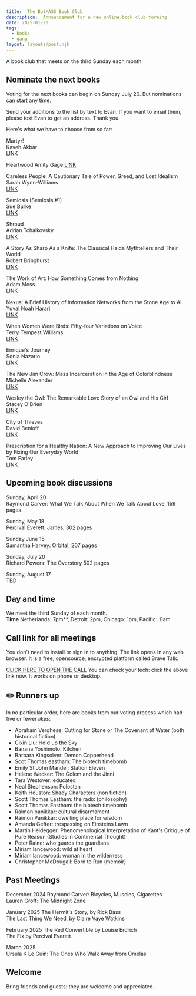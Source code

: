 ```yaml
---
title:  The BotMASS Book Club     
description:  Announcement for a new online book club forming  
date: 2025-01-20
tags:
  - books
  - gang 
layout: layouts/post.njk
---
```

A book club that meets on the third Sunday each month.   

## Nominate the next books
Voting for the next books can begin on Sunday July 20. But nominations can start any time.  
  
Send your additions to the list by text to Evan. If you want to email them, please text Evan to get an address. Thank you.  
  
Here's what we have to choose from so far:  
  
Martyr!  
Kaveh Akbar  
[LINK](https://www.goodreads.com/book/show/139400713-martyr)  

Heartwood
Amity Gage
[LINK](https://www.nytimes.com/2025/03/30/books/review/heartwood-amity-gaige.html)

Careless People: A Cautionary Tale of Power, Greed, and Lost Idealism  
Sarah Wynn-Williams  
[LINK](https://www.goodreads.com/book/show/223436601-careless-people)  

Semiosis   (Semiosis #1)  
Sue Burke  
[LINK]( https://www.goodreads.com/book/show/35018907-semiosis)  
  
Shroud  
Adrian Tchaikovsky  
[LINK]( https://www.goodreads.com/book/show/210384823-shroud)  
  
A Story As Sharp As a Knife: The Classical Haida Mythtellers and Their World  
Robert Bringhurst  
[LINK](https://www.goodreads.com/book/show/154676.A_Story_As_Sharp_As_a_Knife)  
  
The Work of Art: How Something Comes from Nothing  
Adam Moss  
[LINK](https://www.goodreads.com/book/show/192723955-the-work-of-art )  
  
Nexus: A Brief History of Information Networks from the Stone Age to AI  
Yuval Noah Harari  
[LINK](https://www.goodreads.com/book/show/204927599-nexus)  
  
  
When Women Were Birds: Fifty-four Variations on Voice  
Terry Tempest Williams  
[LINK](https://www.goodreads.com/book/show/13166601-when-women-were-birds )  
  
Enrique's Journey  
Sonia Nazario  
[LINK](https://www.goodreads.com/book/show/158277.Enrique_s_Journey)  
  
The New Jim Crow: Mass Incarceration in the Age of Colorblindness  
Michelle Alexander  
[LINK](https://www.goodreads.com/book/show/6792458-the-new-jim-crow)  
  
Wesley the Owl: The Remarkable Love Story of an Owl and His Girl  
Stacey O'Brien  
[LINK](https://www.goodreads.com/book/show/3001512-wesley-the-owl)  
  
City of Thieves  
David Benioff  
[LINK](https://www.goodreads.com/book/show/1971304.City_of_Thieves)  
  
Prescription for a Healthy Nation: A New Approach to Improving Our Lives by Fixing Our Everyday World  
Tom Farley  
[LINK](https://www.goodreads.com/book/show/1273282.Prescription_for_a_Healthy_Nation)  
  
  
## Upcoming book discussions  
Sunday, April 20   
Raymond Carver: What We Talk About When We Talk About Love,  159 pages
  
Sunday, May 18  
Percival Everett: James, 302 pages 
  
Sunday June 15  
Samantha Harvey: Orbital, 207 pages  
  
Sunday, July 20  
Richard Powers: The Overstory    502 pages  
  
Sunday, August 17  
TBD 
  
## Day and time   
We meet the third Sunday of each month.  
__Time__ Netherlands: 7pm**, Detroit: 2pm, Chicago: 1pm, Pacific: 11am
    

## Call link for all meetings #
You don't need to install or sign in to anything. The link opens in any web browser. It is a free, opensource, encrypted platform called Brave Talk.

[CLICK HERE TO OPEN THE CALL](https://pikl.us/nufgyh64)
You can check your tech: click the above link now. It works on phone or desktop.

  

## ✏️ Runners up
In no particular order, here are books from our voting process which had five or fewer *likes*: 
* Abraham Verghese: Cutting for Stone or The Covenant of Water (both historical fiction)
* Cixin Liu: Hold up the Sky
* Banana Yoshimoto: Kitchen
* Barbara Kingsolver: Demon Copperhead
* Scot Thomas eastham: The biotech timebomb
* Emily St John Mandel: Station Eleven
* Helene Wecker: The Golem and the Jinni
* Tara Westover: educated
* Neal Stephenson: Polostan
* Keith Houston: Shady Characters (non fiction)
* Scott Thomas Eastham: the radix (philosophy)
* Scott Thomas Eastham: the biotech timebomb
* Raimon panikkar: cultural disarmament
* Raimon Panikkar: dwelling place for wisdom
* Amanda Gefter: trespassing on Einsteins Lawn
* Martin Heidegger: Phenomenological Interpretation of Kant's Critique of Pure Reason (Studies in Continental Thought)
* Peter Raine: who guards the guardians
* Miriam lancewood: wild at heart
* Miriam lancewood: woman in the wilderness
* Christopher McDougall: Born to Run (memoir)
   

## Past Meetings
December 2024
Raymond Carver: Bicycles, Muscles, Cigarettes    
Lauren Groff: The Midnight Zone  
  
January 2025
The Hermit's Story, by Rick Bass  
The Last Thing We Need, by Claire Vaye Watkins  
  
February 2025
The Red Convertible by Louise Erdrich  
The Fix by Percival Everett  

March 2025    
Ursula K Le Guin: The Ones Who Walk Away from Omelas  



## Welcome    
Bring friends and guests: they are welcome and appreciated.  
  